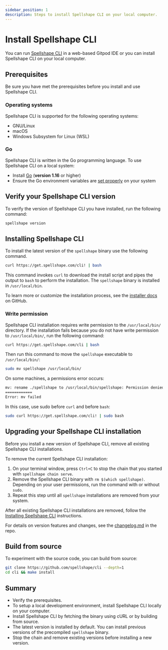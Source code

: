 ```yaml
---
sidebar_position: 1
description: Steps to install Spellshape CLI on your local computer.
---
```


# Install Spellshape CLI 

You can run [Spellshape CLI](https://github.com/spellshape/cli) in a web-based Gitpod IDE or you can install Spellshape CLI on your local computer.

## Prerequisites

Be sure you have met the prerequisites before you install and use Spellshape CLI.

### Operating systems

Spellshape CLI is supported for the following operating systems:

- GNU/Linux
- macOS
- Windows Subsystem for Linux (WSL)

### Go

Spellshape CLI is written in the Go programming language. To use Spellshape CLI on a local system:

- Install [Go](https://golang.org/doc/install) (**version 1.16** or higher)
- Ensure the Go environment variables are [set properly](https://golang.org/doc/gopath_code#GOPATH) on your system

## Verify your Spellshape CLI version

To verify the version of Spellshape CLI you have installed, run the following command:

```bash
spellshape version
```

## Installing Spellshape CLI

To install the latest version of the `spellshape` binary use the following command.

```bash
curl https://get.spellshape.com/cli! | bash
```

This command invokes `curl` to download the install script and pipes the output to `bash` to perform the installation. The `spellshape` binary is installed in `/usr/local/bin`.

To learn more or customize the installation process, see the [installer docs](https://github.com/spellshape/installer) on GitHub.

### Write permission

Spellshape CLI installation requires write permission to the `/usr/local/bin/` directory. If the installation fails because you do not have write permission to `/usr/local/bin/`, run the following command:

```bash
curl https://get.spellshape.com/cli | bash
```

Then run this command to move the `spellshape` executable to `/usr/local/bin/`:

```bash
sudo mv spellshape /usr/local/bin/
```

On some machines, a permissions error occurs:

```bash
mv: rename ./spellshape to /usr/local/bin/spellshape: Permission denied
============
Error: mv failed
```

In this case, use sudo before `curl` and before `bash`:

```bash
sudo curl https://get.spellshape.com/cli! | sudo bash
```

## Upgrading your Spellshape CLI installation

Before you install a new version of Spellshape CLI, remove all existing Spellshape CLI installations.

To remove the current Spellshape CLI installation:

1. On your terminal window, press `Ctrl+C` to stop the chain that you started with `spellshape chain serve`.
1. Remove the Spellshape CLI binary with `rm $(which spellshape)`.
   Depending on your user permissions, run the command with or without `sudo`.
1. Repeat this step until all `spellshape` installations are removed from your system.

After all existing Spellshape CLI installations are removed, follow the  [Installing Spellshape CLI](#installing-spellshape-cli) instructions.

For details on version features and changes, see the [changelog.md](https://github.com/spellshape/cli/blob/main/changelog.md) in the repo.

## Build from source

To experiment with the source code, you can build from source:

```bash
git clone https://github.com/spellshape/cli --depth=1
cd cli && make install
```

## Summary

- Verify the prerequisites.
- To setup a local development environment, install Spellshape CLI locally on your computer.
- Install Spellshape CLI by fetching the binary using cURL or by building from source.
- The latest version is installed by default. You can install previous versions of the precompiled `spellshape` binary.
- Stop the chain and remove existing versions before installing a new version.
